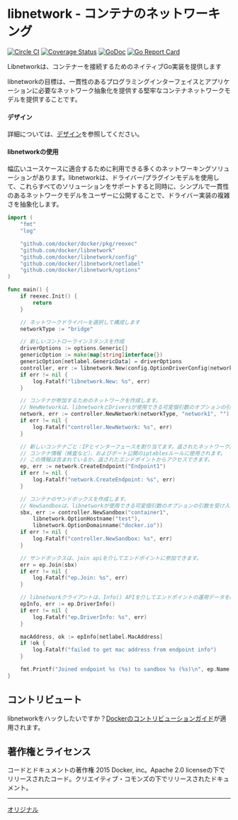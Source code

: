 # libnetwork - コンテナのネットワーキング

[![Circle CI](https://circleci.com/gh/docker/libnetwork/tree/master.svg?style=svg)](https://circleci.com/gh/docker/libnetwork/tree/master) [![Coverage Status](https://coveralls.io/repos/docker/libnetwork/badge.svg)](https://coveralls.io/r/docker/libnetwork) [![GoDoc](https://godoc.org/github.com/docker/libnetwork?status.svg)](https://godoc.org/github.com/docker/libnetwork) [![Go Report Card](https://goreportcard.com/badge/github.com/docker/libnetwork)](https://goreportcard.com/report/github.com/docker/libnetwork)

Libnetworkは、コンテナーを接続するためのネイティブGo実装を提供します

libnetworkの目標は、一貫性のあるプログラミングインターフェイスとアプリケーションに必要なネットワーク抽象化を提供する堅牢なコンテナネットワークモデルを提供することです。

#### デザイン
詳細については、[デザイン](docs/design.md)を参照してください。

#### libnetworkの使用

幅広いユースケースに適合するために利用できる多くのネットワーキングソリューションがあります。libnetworkは、ドライバー/プラグインモデルを使用して、これらすべてのソリューションをサポートすると同時に、シンプルで一貫性のあるネットワークモデルをユーザーに公開することで、ドライバー実装の複雑さを抽象化します。


```go
import (
	"fmt"
	"log"

	"github.com/docker/docker/pkg/reexec"
	"github.com/docker/libnetwork"
	"github.com/docker/libnetwork/config"
	"github.com/docker/libnetwork/netlabel"
	"github.com/docker/libnetwork/options"
)

func main() {
	if reexec.Init() {
		return
	}

	// ネットワークドライバーを選択して構成します
	networkType := "bridge"

	// 新しいコントローラインスタンスを作成
	driverOptions := options.Generic{}
	genericOption := make(map[string]interface{})
	genericOption[netlabel.GenericData] = driverOptions
	controller, err := libnetwork.New(config.OptionDriverConfig(networkType, genericOption))
	if err != nil {
		log.Fatalf("libnetwork.New: %s", err)
	}

	// コンテナが参加するためのネットワークを作成します。
	// NewNetworkは、libnetworkとDriversが使用できる可変個引数のオプションの引数を受け入れます。
	network, err := controller.NewNetwork(networkType, "network1", "")
	if err != nil {
		log.Fatalf("controller.NewNetwork: %s", err)
	}

	// 新しいコンテナごと：IPとインターフェースを割り当てます。返されたネットワーク設定は、
	// コンテナ情報（検査など）、およびポート公開のiptablesルールに使用されます。
	// この情報は含まれているか、返されたエンドポイントからアクセスできます。
	ep, err := network.CreateEndpoint("Endpoint1")
	if err != nil {
		log.Fatalf("network.CreateEndpoint: %s", err)
	}

	// コンテナのサンドボックスを作成します。
	// NewSandboxは、libnetworkが使用できる可変個引数のオプションの引数を受け入れます。
	sbx, err := controller.NewSandbox("container1",
		libnetwork.OptionHostname("test"),
		libnetwork.OptionDomainname("docker.io"))
	if err != nil {
		log.Fatalf("controller.NewSandbox: %s", err)
	}

	// サンドボックスは、join apiを介してエンドポイントに参加できます。
	err = ep.Join(sbx)
	if err != nil {
		log.Fatalf("ep.Join: %s", err)
	}

	// libnetworkクライアントは、Info() APIを介してエンドポイントの運用データを確認できます
	epInfo, err := ep.DriverInfo()
	if err != nil {
		log.Fatalf("ep.DriverInfo: %s", err)
	}

	macAddress, ok := epInfo[netlabel.MacAddress]
	if !ok {
		log.Fatalf("failed to get mac address from endpoint info")
	}

	fmt.Printf("Joined endpoint %s (%s) to sandbox %s (%s)\n", ep.Name(), macAddress, sbx.ContainerID(), sbx.Key())
}
```

## コントリビュート

libnetworkをハックしたいですか？[Dockerのコントリビューションガイド](https://github.com/docker/docker/blob/master/CONTRIBUTING.md)が適用されます。

## 著作権とライセンス
コードとドキュメントの著作権 2015 Docker, inc。Apache 2.0 licenseの下でリリースされたコード。クリエイティブ・コモンズの下でリリースされたドキュメント。

---
[オリジナル](https://github.com/moby/libnetwork/blob/master/README.md)
